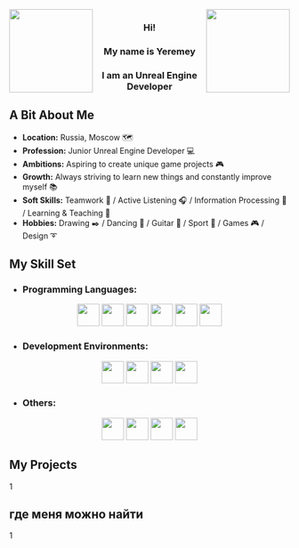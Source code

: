 <img align="left" src="https://media1.giphy.com/media/Wj7lNjMNDxSmc/giphy.gif" height="150"/>
<img align="right" src="https://media1.giphy.com/media/Wj7lNjMNDxSmc/giphy.gif" height="150"/>

<div align="center">
<h3> Hi! </h3>
<h3> My name is Yeremey </h3>
<h3> I am an Unreal Engine Developer</h3>
</div>


## A Bit About Me

-   **Location:** Russia, Moscow 🗺️
-   **Profession:** Junior Unreal Engine Developer 💻
-   **Ambitions:** Aspiring to create unique game projects 🎮
-   **Growth:** Always striving to learn new things and constantly improve myself 📚
-   **Soft Skills:** Teamwork 🤝 / Active Listening 🎧 / Information Processing 🧠 / Learning & Teaching 📖
-   **Hobbies:** Drawing ✒️ / Dancing 💃 / Guitar 🎸 / Sport 🏀 / Games 🎮 / Design ➰ 



## My Skill Set

- ### Programming Languages:

<div align="center" > 
<a href="https://github.com/rishavanand" target="_blank"> <img src="https://img.shields.io/badge/C Sharp-131415?style=for-the-badge&logo=cplusplus&logoColor=white" height="40" /></a>
<a href="https://github.com/rishavanand" target="_blank"> <img src="https://img.shields.io/badge/C++-131415?style=for-the-badge&logo=cplusplus&logoColor=white" height="40" /></a>
<a href="https://github.com/rishavanand" target="_blank"> <img src="https://img.shields.io/badge/Blueprint-131415?style=for-the-badge&logo=cplusplus&logoColor=white" height="40" /></a>
<a href="https://github.com/rishavanand" target="_blank"> <img src="https://img.shields.io/badge/HTML-131415?style=for-the-badge&logo=cplusplus&logoColor=white" height="40" /></a>
<a href="https://github.com/rishavanand" target="_blank"> <img src="https://img.shields.io/badge/SQL-131415?style=for-the-badge&logo=cplusplus&logoColor=white" height="40" /></a>
<a href="https://github.com/rishavanand" target="_blank"> <img src="https://img.shields.io/badge/Python-131415?style=for-the-badge&logo=cplusplus&logoColor=white" height="40" /></a>
</div>

- ### Development Environments:

<div align="center" > 
<a href="https://github.com/rishavanand" target="_blank"> <img src="https://img.shields.io/badge/Unreal Engine-131415?style=for-the-badge&logo=cplusplus&logoColor=white" height="40" /></a>
<a href="https://github.com/rishavanand" target="_blank"> <img src="https://img.shields.io/badge/Unity-131415?style=for-the-badge&logo=cplusplus&logoColor=white" height="40" /></a>
<a href="https://github.com/rishavanand" target="_blank"> <img src="https://img.shields.io/badge/Visual Studio-131415?style=for-the-badge&logo=cplusplus&logoColor=white" height="40" /></a>
<a href="https://github.com/rishavanand" target="_blank"> <img src="https://img.shields.io/badge/WPF-131415?style=for-the-badge&logo=cplusplus&logoColor=white" height="40" /></a>
</div>

- ### Others:

<div align="center" > 
<a href="https://github.com/rishavanand" target="_blank"> <img src="https://img.shields.io/badge/Blender-131415?style=for-the-badge&logo=cplusplus&logoColor=white" height="40" /></a>
<a href="https://github.com/rishavanand" target="_blank"> <img src="https://img.shields.io/badge/Figma-131415?style=for-the-badge&logo=cplusplus&logoColor=white" height="40" /></a>
<a href="https://github.com/rishavanand" target="_blank"> <img src="https://img.shields.io/badge/Mixamo-131415?style=for-the-badge&logo=cplusplus&logoColor=white" height="40" /></a>
<a href="https://github.com/rishavanand" target="_blank"> <img src="https://img.shields.io/badge/Adobe Photoshop-131415?style=for-the-badge&logo=cplusplus&logoColor=white" height="40" /></a>
</div>


## My Projects

1


## где меня можно найти

1
